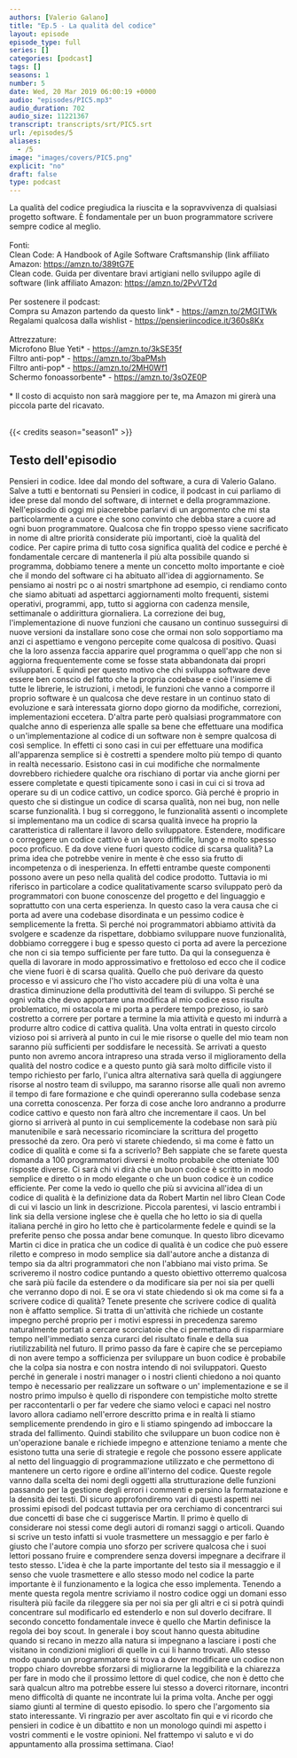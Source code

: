 ```yaml
---
authors: [Valerio Galano]
title: "Ep.5 - La qualità del codice"
layout: episode
episode_type: full
series: []
categories: [podcast]
tags: []
seasons: 1
number: 5
date: Wed, 20 Mar 2019 06:00:19 +0000
audio: "episodes/PIC5.mp3"
audio_duration: 702
audio_size: 11221367
transcript: transcripts/srt/PIC5.srt
url: /episodes/5
aliases: 
  - /5
image: "images/covers/PIC5.png"
explicit: "no"
draft: false
type: podcast
---
```

La qualità del codice pregiudica la riuscita e la sopravvivenza di qualsiasi progetto software. È fondamentale per un buon programmatore scrivere sempre codice al meglio.<br /><br />Fonti:<br />Clean Code: A Handbook of Agile Software Craftsmanship (link affiliato Amazon: <a href="https://amzn.to/389tG7E" rel="noopener">https://amzn.to/389tG7E</a><br />Clean code. Guida per diventare bravi artigiani nello sviluppo agile di software (link affiliato Amazon: <a href="https://amzn.to/2PvVT2d" rel="noopener">https://amzn.to/2PvVT2d</a>  <br /><br />Per sostenere il podcast:<br />Compra su Amazon partendo da questo link* - <a href="https://amzn.to/2MGITWk" rel="noopener">https://amzn.to/2MGITWk</a>  <br />Regalami qualcosa dalla wishlist - <a href="https://pensieriincodice.it/360s8Kx" rel="noopener">https://pensieriincodice.it/360s8Kx</a><br /><br />Attrezzature:<br />Microfono Blue Yeti* - <a href="https://amzn.to/3kSE35f" rel="noopener">https://amzn.to/3kSE35f</a>  <br />Filtro anti-pop* - <a href="https://amzn.to/3baPMsh" rel="noopener">https://amzn.to/3baPMsh</a>  <br />Filtro anti-pop* - <a href="https://amzn.to/2MH0Wf1" rel="noopener">https://amzn.to/2MH0Wf1</a>  <br />Schermo fonoassorbente* - <a href="https://amzn.to/3sOZE0P" rel="noopener">https://amzn.to/3sOZE0P</a>  <br /><br />* Il costo di acquisto non sarà maggiore per te, ma Amazon mi girerà una piccola parte del ricavato. <br /><br />

{{< credits season="season1" >}}

<!-- more -->

## Testo dell'episodio

Pensieri in codice. Idee dal mondo del software, a cura di Valerio Galano.
Salve a tutti e bentornati su Pensieri in codice, il podcast in cui parliamo di idee
prese dal mondo del software, di internet e della programmazione. Nell'episodio di oggi
mi piacerebbe parlarvi di un argomento che mi sta particolarmente a cuore e che sono convinto
che debba stare a cuore ad ogni buon programmatore. Qualcosa che fin troppo spesso viene sacrificato
in nome di altre priorità considerate più importanti, cioè la qualità del codice.
Per capire prima di tutto cosa significa qualità del codice e perché è fondamentale cercare di
mantenerla il più alta possibile quando si programma, dobbiamo tenere a mente un concetto
molto importante e cioè che il mondo del software ci ha abituato all'idea di aggiornamento. Se
pensiamo ai nostri pc o ai nostri smartphone ad esempio, ci rendiamo conto che siamo abituati
ad aspettarci aggiornamenti molto frequenti, sistemi operativi, programmi, app, tutto si
aggiorna con cadenza mensile, settimanale o addirittura giornaliera. La correzione dei bug,
l'implementazione di nuove funzioni che causano un continuo susseguirsi di nuove versioni da
installare sono cose che ormai non solo sopportiamo ma anzi ci aspettiamo e vengono percepite come
qualcosa di positivo. Quasi che la loro assenza faccia apparire quel programma o quell'app che
non si aggiorna frequentemente come se fosse stata abbandonata dai propri sviluppatori. E
quindi per questo motivo che chi sviluppa software deve essere ben conscio del fatto che la propria
codebase e cioè l'insieme di tutte le librerie, le istruzioni, i metodi, le funzioni che vanno a
comporre il proprio software è un qualcosa che deve restare in un continuo stato di evoluzione
e sarà interessata giorno dopo giorno da modifiche, correzioni, implementazioni eccetera. D'altra
parte però qualsiasi programmatore con qualche anno di esperienza alle spalle sa bene che effettuare
una modifica o un'implementazione al codice di un software non è sempre qualcosa di così semplice.
In effetti ci sono casi in cui per effettuare una modifica all'apparenza semplice si è costretti
a spendere molto più tempo di quanto in realtà necessario. Esistono casi in cui modifiche che
normalmente dovrebbero richiedere qualche ora rischiano di portar via anche giorni per essere
completate e questi tipicamente sono i casi in cui ci si trova ad operare su di un codice cattivo,
un codice sporco. Già perché è proprio in questo che si distingue un codice di scarsa qualità, non
nei bug, non nelle scarse funzionalità. I bug si correggono, le funzionalità assenti o incomplete
si implementano ma un codice di scarsa qualità invece ha proprio la caratteristica di rallentare
il lavoro dello sviluppatore. Estendere, modificare o correggere un codice cattivo è un lavoro difficile,
lungo e molto spesso poco proficuo. E da dove viene fuori questo codice di scarsa qualità?
La prima idea che potrebbe venire in mente è che esso sia frutto di incompetenza o di inesperienza.
In effetti entrambe queste componenti possono avere un peso nella qualità del codice prodotto.
Tuttavia io mi riferisco in particolare a codice qualitativamente scarso sviluppato però da
programmatori con buone conoscenze del progetto e del linguaggio e soprattutto con una certa
esperienza. In questo caso la vera causa che ci porta ad avere una codebase disordinata e un
pessimo codice è semplicemente la fretta. Sì perché noi programmatori abbiamo attività da
svolgere e scadenze da rispettare, dobbiamo sviluppare nuove funzionalità, dobbiamo
correggere i bug e spesso questo ci porta ad avere la percezione che non ci sia tempo
sufficiente per fare tutto. Da qui la conseguenza è quella di lavorare in modo approssimativo e
frettoloso ed ecco che il codice che viene fuori è di scarsa qualità. Quello che può derivare da
questo processo e vi assicuro che l'ho visto accadere più di una volta è una drastica diminuzione
della produttività del team di sviluppo. Sì perché se ogni volta che devo apportare una
modifica al mio codice esso risulta problematico, mi ostacola e mi porta a perdere tempo prezioso,
io sarò costretto a correre per portare a termine la mia attività e questo mi indurrà a produrre
altro codice di cattiva qualità. Una volta entrati in questo circolo vizioso poi si arriverà al punto
in cui le mie risorse o quelle del mio team non saranno più sufficienti per soddisfare le
necessità. Se arrivati a questo punto non avremo ancora intrapreso una strada verso il miglioramento
della qualità del nostro codice e a questo punto già sarà molto difficile visto il tempo richiesto
per farlo, l'unica altra alternativa sarà quella di aggiungere risorse al nostro team di sviluppo,
ma saranno risorse alle quali non avremo il tempo di fare formazione e che quindi opereranno
sulla codebase senza una corretta conoscenza. Per forza di cose anche loro andranno a produrre
codice cattivo e questo non farà altro che incrementare il caos. Un bel giorno si arriverà
al punto in cui semplicemente la codebase non sarà più manutenibile e sarà necessario ricominciare la
scrittura del progetto pressoché da zero. Ora però vi starete chiedendo, sì ma come è fatto un
codice di qualità e come si fa a scriverlo? Beh sappiate che se farete questa domanda a 100
programmatori diversi è molto probabile che otteniate 100 risposte diverse. Ci sarà chi vi
dirà che un buon codice è scritto in modo semplice e diretto o in modo elegante o che un buon codice
è un codice efficiente. Per come la vedo io quello che più si avvicina all'idea di un codice di
qualità è la definizione data da Robert Martin nel libro Clean Code di cui vi lascio un link in
descrizione. Piccola parentesi, vi lascio entrambi i link sia della versione inglese che è quella che
ho letto io sia di quella italiana perché in giro ho letto che è particolarmente fedele e quindi se
la preferite penso che possa andar bene comunque. In questo libro dicevamo Martin ci dice in pratica
che un codice di qualità è un codice che può essere riletto e compreso in modo semplice sia
dall'autore anche a distanza di tempo sia da altri programmatori che non l'abbiano mai visto prima.
Se scriveremo il nostro codice puntando a questo obiettivo otterremo qualcosa che sarà più facile
da estendere o da modificare sia per noi sia per quelli che verranno dopo di noi. E se ora vi
state chiedendo sì ok ma come si fa a scrivere codice di qualità? Tenete presente che scrivere
codice di qualità non è affatto semplice. Si tratta di un'attività che richiede un costante
impegno perché proprio per i motivi espressi in precedenza saremo naturalmente portati a
cercare scorciatoie che ci permettano di risparmiare tempo nell'immediato senza curarci
del risultato finale e della sua riutilizzabilità nel futuro. Il primo passo da fare è capire che
se percepiamo di non avere tempo a sofficienza per sviluppare un buon codice è probabile che la colpa
sia nostra e con nostra intendo di noi sviluppatori. Questo perché in generale i nostri manager o i
nostri clienti chiedono a noi quanto tempo è necessario per realizzare un software o un'
implementazione e se il nostro primo impulso è quello di rispondere con tempistiche molto strette
per raccontentarli o per far vedere che siamo veloci e capaci nel nostro lavoro allora cadiamo
nell'errore descritto prima e in realtà li stiamo semplicemente prendendo in giro e li stiamo
spingendo ad imboccare la strada del fallimento. Quindi stabilito che sviluppare un buon codice
non è un'operazione banale e richiede impegno e attenzione teniamo a mente che esistono tutta
una serie di strategie e regole che possono essere applicate al netto del linguaggio di
programmazione utilizzato e che permettono di mantenere un certo rigore e ordine all'interno
del codice. Queste regole vanno dalla scelta dei nomi degli oggetti alla strutturazione delle
funzioni passando per la gestione degli errori i commenti e persino la formatazione e la densità
dei testi. Di sicuro approfondiremo vari di questi aspetti nei prossimi episodi del podcast tuttavia
per ora cerchiamo di concentrarci sui due concetti di base che ci suggerisce Martin. Il primo è
quello di considerare noi stessi come degli autori di romanzi saggi o articoli. Quando si
scrive un testo infatti si vuole trasmettere un messaggio e per farlo è giusto che l'autore
compia uno sforzo per scrivere qualcosa che i suoi lettori possano fruire e comprendere senza
doversi impegnare a decifrare il testo stesso. L'idea è che la parte importante del testo sia
il messaggio e il senso che vuole trasmettere e allo stesso modo nel codice la parte importante
è il funzionamento e la logica che esso implementa. Tenendo a mente questa regola mentre scriviamo il
nostro codice oggi un domani esso risulterà più facile da rileggere sia per noi sia per gli altri
e ci si potrà quindi concentrare sul modificarlo ed estenderlo e non sul doverlo decifrare. Il
secondo concetto fondamentale invece è quello che Martin definisce la regola dei boy scout. In
generale i boy scout hanno questa abitudine quando si recano in mezzo alla natura si impegnano a
lasciare i posti che visitano in condizioni migliori di quelle in cui li hanno trovati. Allo
stesso modo quando un programmatore si trova a dover modificare un codice non troppo chiaro
dovrebbe sforzarsi di migliorarne la leggibilità e la chiarezza per fare in modo che il prossimo
lettore di quel codice, che non è detto che sarà qualcun altro ma potrebbe essere lui stesso a
doverci ritornare, incontri meno difficoltà di quante ne incontrate lui la prima volta.
Anche per oggi siamo giunti al termine di questo episodio. Io spero che l'argomento sia stato
interessante. Vi ringrazio per aver ascoltato fin qui e vi ricordo che pensieri in codice è un
dibattito e non un monologo quindi mi aspetto i vostri commenti e le vostre opinioni. Nel
frattempo vi saluto e vi do appuntamento alla prossima settimana. Ciao!

